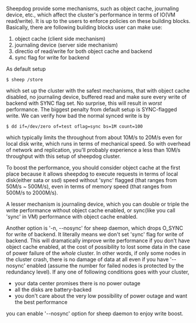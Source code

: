 Sheepdog provide some mechanisms, such as object cache, journaling device, etc., which affect the cluster's performance in terms of IO(VM read/write). It is up to the users to enforce policies on these building blocks. Basically, there are following building blocks user can make use:

1. object cache (client side mechanism)
2. journaling device (server side mechanism)
3. directio of read/write for both object cache and backend
4. sync flag for write for backend

As default setup

    $ sheep /store

which set up the cluster with the safest mechanisms, that with object cache disabled, no journaling device, buffered read and make sure every write of backend with SYNC flag set. No surprise, this will result in _worst_ performance. The biggest penalty from default setup is SYNC-flagged write. We can verify how bad the normal synced write is by

    $ dd if=/dev/zero of=test oflag=sync bs=1M count=100

which typically limits the throughout from about 10M/s to 20M/s even for local disk write, which runs in terms of mechanical speed. So with overhead of network and replication, you'll probably experience a less than 10M/s throughput with this setup of sheepdog cluster.

To boost the performance, you should consider object cache at the first place because it allows sheepdog to execute requests in terms of local disk(either sata or ssd) speed without 'sync' flagged (that ranges from 50M/s ~ 500M/s), even in terms of memory speed (that ranges from 500M/s to 2000M/s).

A lesser mechanism is journaling device, which you can double or triple the write performance without object cache enabled, or sync(like you call 'sync' in VM) performance with object cache enabled.

Another option is '-n, --nosync' for sheep daemon, which drops O_SYNC for write of backend. It literally means we don't set 'sync' flag for write of backend. This will dramatically improve write performance if you don't have object cache enabled, at the cost of possibility to lost some data in the case of power failure of the _whole_ cluster. In other words, if only some nodes in the cluster crash, there is no damage of data at all even if you have '--nosync' enabled (assume the number for failed nodes is protected by the redundancy level). If any one of following conditions goes with your cluster,

* your data center promises there is no power outage
* all the disks are battery-backed
* you don't care about the very low possibility of power outage and want the best performance

you can enable '--nosync' option for sheep daemon to enjoy write boost.